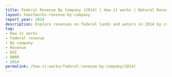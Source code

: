 ```yaml
---
title: Federal Revenue By Company (2014) | How it works | Natural Resources Revenue Data
layout: howitworks-revenue-by-company
report_year: 2014
description: Explore revenues on federal lands and waters in 2014 by commodity, revenue type, and company.
tag:
- How it works
- Federal revenue
- By company
- Revenue
- DOI
- ONRR
- 2014
permalink: /how-it-works/federal-revenue-by-company/2014/
---
```

